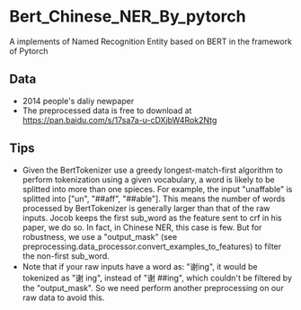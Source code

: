 # Bert_Chinese_NER_By_pytorch
A implements of Named Recognition Entity based on BERT in the framework of Pytorch 
## Data
- 2014 people's daliy newpaper
- The preprocessed data is free to download at https://pan.baidu.com/s/17sa7a-u-cDXjbW4Rok2Ntg
## Tips
- Given the BertTokenizer use a greedy longest-match-first algorithm to perform tokenization using a given vocabulary, a word is likely to be splitted into more than one spieces. For example, the input "unaffable" is splitted into ["un", "##aff", "##able"]. This means the number of words processed by BertTokenizer is generally larger than that of the raw inputs. Jocob keeps the first sub_word as the feature sent to crf in his paper, we do so. In fact, in Chinese NER, this case is few. But for robustness, we use a "output_mask" (see preprocessing.data_processor.convert_examples_to_features) to filter the non-first sub_word.
- Note that if your raw inputs have a word as: "谢ing", it would be tokenized as "谢 ing", instead of "谢 ##ing", which couldn't be filtered by the "output_mask". So we need perform another preprocessing on our raw data to avoid this.
